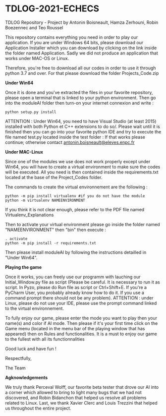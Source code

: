 # TDLOG-2021-ECHECS
TDLOG Repository - Project by Antonin Boisneault, Hamza Zerhouni, Robin Boezennec and Teo Roussel

This repository contains everything you need in order to play our application. 
If you are under Windows 64 bits, please download our Application Installer which you can download by clicking on the link inside the folder named Application.
Sadly we did not produce an application that works under MAC-OS or Linux. 

Therefore, you're free to download all our codes in order to use it through python 3.7 and over. For that please download the folder Projects_Code.zip

**Under Win64**

Once it is done and you've extracted the files in your favorite repository, please open a terminal that is linked to your python environment. Then go into the moduleAI folder then turn-on your internet connexion and write :
```
python setup.py install
```
ATTENTION : Under Win64, you need to have Visual Studio (at least 2015) installed with both Python et C++ extensions to do so/.
Please wait until it is finished then you can go into your favorite python IDE and try to execute the file named test.py located inside the test folder :
If that works please continue; otherwise contact antonin.boisneault@eleves.enpc.fr

**Under MAC-Linux**

Since one of the modules we use does not work properly except under Win64, you will have to create a virtual environment to make sure the codes will be executed. All you need is then contained inside the requirements.txt located at the base of the Project_Codes folder.

The commands to create the virtual environnement are the following :
```
python -m pip install virtualenv #if you do not have the module
python -m virtualenv NAMEENVIRONMENT 
```
If you think it is not clear enough, please refer to the PDF file named Virtualenv_Explanations

Then to activate your virtual environment please go inside the folder named "NAMEENVIRONMENT" then "bin" then execute :
```
. activate
python -m pip install -r requirements.txt
```
Then please install moduleAI by following the instructions detailled in "Under Win64".

**Playing the game**

Once it works, you can freely use our programm with lauching our Initial_Window.py file as script (Please be careful. It is necessary to run it as script. In Pyzo, please do Run file as script or Ctrl+Shift+E. If you're a PyCharm User, you probably already know how to do it. If you use a command prompt there should not be any problem). 
ATTENTION : under Linux, please do not use your IDE, please use the prompt command linked to the virtual environnement.

To fully enjoy our game, please enter the mode you want to play then your name(s) and color if AI mode. Then please if it's your first time click on the Game menu (located in the menu bar of the playing window that has appeared) then on Rules and functionalities. It is a must to enjoy our game to the fullest with all its functionnalities

Good luck and have fun !

Respectfully, 

The Team

**Agknowledgements**

We truly thank Perceval Wolff, our favorite beta tester that drove our AI into a corner which allowed to bring to light many bugs that we had not discovered, and Robin Bidanchon that helped us resolve all problems related to Linux. Last, we thank Xavier Clerc and Louis Trezzini that helped us throughout the entire project.   

